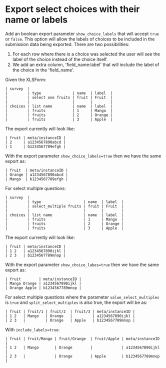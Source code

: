 # Export select choices with their name or labels

Add an boolean export parameter `show_choice_labels` that will accept `true` or `false`. This option will allow the labels of choices to be included in the submission data being exported. There are two possibilities:

1. For each row where there is a choice was selected the user will see the label of the choice instead of the choice itself.
2. We add an extra column, 'field_name:label' that will include the label of  the choice in the 'field_name'.

Given the XLSForm:

    | survey  |
    |         | type              | name  | label  |
    |         | select one fruits | fruit | Fruit  |
    |         |                   |       |        |
    | choices | list name         | name  | label  |
    |         | fruits            | 1     | Mango  |
    |         | fruits            | 2     | Orange |
    |         | fruits            | 3     | Apple  |

The export currently will look like:

    | fruit | meta/instanceID |
    | 2     | a1234567890abcd |
    | 1     | b1234567789efgh |

With the export parameter `show_choice_labels=true` then we have the same export as:

    | fruit  | meta/instanceID |
    | Orange | a1234567890abcd |
    | Mango  | b1234567789efgh |

For select multiple questions:

    | survey  |
    |         | type                   | name  | label  |
    |         | select_multiple fruits | fruit | Fruit  |
    |         |                        |       |        |
    | choices | list name              | name  | label  |
    |         | fruits                 | 1     | Mango  |
    |         | fruits                 | 2     | Orange |
    |         | fruits                 | 3     | Apple  |

The export currently will look like:

    | fruit | meta/instanceID |
    | 1 2   | a1234567890ijkl |
    | 2 3   | b1234567789mnop |

With the export parameter `show_choice_labes=true` then we have the same export as:

    | fruit        | meta/instanceID |
    | Mango Orange | a1234567890ijkl |
    | Orange Apple | b1234567789mnop |

For select multiple questions where the parameter `value_select_multiples` is `true` and `split_select_multiples` is also true, the export will be as:

    | fruit | fruit/1 | fruit/2  | fruit/3 | meta/instanceID |
    | 1 2   | Mango   | Orange   |         | a1234567890ijkl |
    | 2 3   |         | Orange   | Apple   | b1234567789mnop |

With `include_labels=true`:

    | fruit | fruit/Mango | fruit/Orange  | fruit/Apple | meta/instanceID |
    | 1 2   | Mango       | Orange        |             | a1234567890ijkl |
    | 2 3   |             | Orange        | Apple       | b1234567789mnop |
